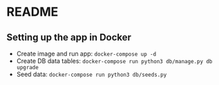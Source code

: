 # README #

## Setting up the app  in Docker
* Create image and run app: `docker-compose up -d`
* Create DB data tables: `docker-compose run python3 db/manage.py db upgrade`
* Seed data: `docker-compose run python3 db/seeds.py`
